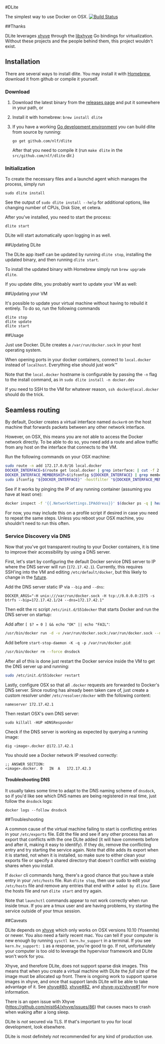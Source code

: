 #DLite

The simplest way to use Docker on OSX. [![Build Status](https://travis-ci.org/nlf/dlite.svg?branch=master)](https://travis-ci.org/nlf/dlite)

##Thanks

DLite leverages [xhyve](https://github.com/mist64/xhyve) through the [libxhyve](https://github.com/TheNewNormal/libxhyve) Go bindings for virtualization. Without these projects and the people behind them, this project wouldn't exist.

## Installation

There are several ways to install dlite. You may install it with [Homebrew](http://brew.sh/), download it from github or compile it yourself.

### Download

1. Download the latest binary from the [releases page](https://github.com/nlf/dlite/releases) and put it somewhere in your path, or
2. Install it with homebrew: `brew install dlite`
3. If you have a working [Go development environment](https://golang.org/doc/install) you can build dlite from source by running:

    ```
    go get github.com/nlf/dlite
    ```

    After that you need to compile it (run `make dlite` in the `src/github.com/nlf/dlite` dir.)

### Initialization

To create the necessary files and a launchd agent which manages the process, simply run

```
sudo dlite install
```

See the output of `sudo dlite install --help` for additional options, like changing number of CPUs, Disk Size, et cetera.

After you've installed, you need to start the process:

```
dlite start
```

DLite will start automatically upon logging in as well.

##Updating DLite

The DLite app itself can be updated by running `dlite stop`, installing the updated binary, and then running `dlite start`.

To install the updated binary with Homebrew simply run `brew upgrade dlite`.

If you update dlite, you probably want to update your VM as well:

##Updating your VM

It's possible to update your virtual machine without having to rebuild it entirely. To do so, run the following commands

```
dlite stop
dlite update
dlite start
```

##Usage

Just use Docker. DLite creates a `/var/run/docker.sock` in your host operating system.

When opening ports in your docker containers, connect to `local.docker` instead of `localhost`. Everything else should just work™

Note that the `local.docker` hostname is configurable by passing the `-n` flag to the install command, as in `sudo dlite install -n docker.dev`

If you need to SSH to the VM for whatever reason, `ssh docker@local.docker` should do the trick.

## Seamless routing

By default, Docker creates a virtual interface named `docker0` on the host machine that forwards packets between any other network interface.

However, on OSX, this means you are not able to access the Docker network directly. To be able to do so, you need add a route and allow traffic from any host on the interface that connects to the VM.

Run the following commands on your OSX machine:

```sh
sudo route -n add 172.17.0.0/16 local.docker
DOCKER_INTERFACE=$(route get local.docker | grep interface: | cut -f 2 -d: | tr -d ' ')
DOCKER_INTERFACE_MEMBERSHIP=$(ifconfig ${DOCKER_INTERFACE} | grep member: | cut -f 2 -d: | cut -c 2-4)
sudo ifconfig "${DOCKER_INTERFACE}" -hostfilter "${DOCKER_INTERFACE_MEMBERSHIP}"
```

See if it works by pinging the IP of any running container (assuming you have at least one):

```sh
docker inspect -f '{{.NetworkSettings.IPAddress}}' $(docker ps -q | head -1)
```

For now, you may include this on a profile script if desired in case you need to repeat the same steps. Unless you reboot your OSX machine, you shouldn't need to run this often.

### Service Discovery via DNS

Now that you've got transparent routing to your Docker containers, it is time to improve their accessibility by using a DNS server.

First, let's start by configuring the default Docker service DNS server to IP where the DNS server will run (`172.17.42.1`). Currently, this requires SSH'ing into the VM and editing `/etc/default/docker`, but this likely to change in the [future](https://github.com/nlf/dlite/issues/90).

Add the DNS server static IP via `--bip` and `--dns`:

```
DOCKER_ARGS="-H unix:///var/run/docker.sock -H tcp://0.0.0.0:2375 -s btrfs --bip=172.17.42.1/24 --dns=172.17.42.1"
```

Then edit the rc script `/etc/init.d/S51docker` that starts Docker and run the DNS server on startup:

Add after `[ $? = 0 ] && echo "OK" || echo "FAIL"`:

```sh
/usr/bin/docker run -d -v /var/run/docker.sock:/var/run/docker.sock --name dnsdock -p 172.17.42.1:53:53/udp tonistiigi/dnsdock
```

Add before `start-stop-daemon -K -q -p /var/run/docker.pid`:

```sh
/usr/bin/docker rm --force dnsdock
```

After all of this is done just restart the Docker service inside the VM to get the DNS server up and running:

```sh
sudo /etc/init.d/S51docker restart
```

Lastly, configure OSX so that all `.docker` requests are forwarded to Docker's DNS server. Since routing has already been taken care of, just create a custom resolver under `/etc/resolver/docker` with the following content:

```
nameserver 172.17.42.1
```

Then restart OSX's own DNS server:

```
sudo killall -HUP mDNSResponder
```

Check if the DNS server is working as expected by querying a running image:

```sh
dig <image>.docker @172.17.42.1
```

You should see a Docker network IP resolved correctly:

```
;; ANSWER SECTION:
<image>.docker.	0	IN	A	172.17.42.3
```

#### Troubleshooting DNS

It usually takes some time to adapt to the DNS naming scheme of `dnsdock`, so if you'd like see which DNS names are being registered in real time, just follow the `dnsdock` logs:

`docker logs --follow dnsdock`

##Troubleshooting

A common cause of the virtual machine failing to start is conflicting entries in your `/etc/exports` file. Edit the file and see if any other process has an export that conflicts with the one DLite added (it will have comments before and after it, making it easy to identify). If they do, remove the conflicting entry and try starting the service again. Note that dlite adds its export when it is started, not when it is installed, so make sure to either clean your exports file or specify a shared directory that doesn't conflict with existing shares when you install.

If `docker` cli commands hang, there's a good chance that you have a stale entry in your `/etc/hosts` file. Run `dlite stop`, then use sudo to edit your `/etc/hosts` file and remove any entries that end with `# added by dlite`. Save the hosts file and run `dlite start` and try again.

Note that `launchctl` commands appear to not work correctly when run inside tmux. If you are a tmux user and are having problems, try starting the service outside of your tmux session.

##Caveats

DLite depends on [xhyve](https://github.com/mist64/xhyve) which only works on OSX versions 10.10 (Yosemite) or newer. You also need a fairly recent mac. You can tell if your computer is new enough by running `sysctl kern.hv_support` in a terminal. If you see `kern.hv_support: 1` as a response, you're good to go. If not, unfortunately your computer is too old to leverage the hypervisor framework and DLite won't work for you.

Xhyve, and therefore DLite, does not support sparse disk images. This means that when you create a virtual machine with DLite the *full size* of the image must be allocated up front. There is ongoing work to support sparse images in xhyve, and once that support lands DLite will be able to take advantage of it. See [xhyve#80](https://github.com/mist64/xhyve/pull/80), [xhyve#82](https://github.com/mist64/xhyve/pull/82), and [xhyve-xyz/xhyve#1](https://github.com/xhyve-xyz/xhyve/pull/1) for more information.

There is an open issue with Xhyve (https://github.com/mist64/xhyve/issues/86)
that causes macs to crash when waking after a long sleep.

DLite is *not* secured via TLS. If that's important to you for local development, look elsewhere.

DLite is most definitely *not* recommended for any kind of production use.

